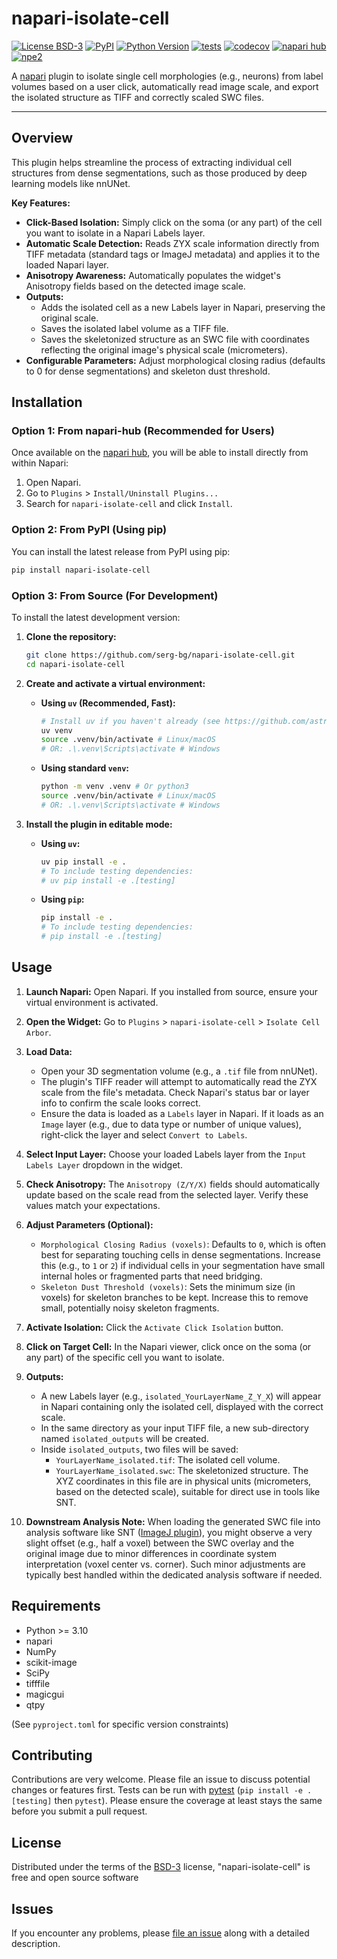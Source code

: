 # napari-isolate-cell

[![License BSD-3](https://img.shields.io/pypi/l/napari-isolate-cell.svg?color=green)](https://github.com/serg-bg/napari-isolate-cell/raw/main/LICENSE)
[![PyPI](https://img.shields.io/pypi/v/napari-isolate-cell.svg?color=green)](https://pypi.org/project/napari-isolate-cell)
[![Python Version](https://img.shields.io/pypi/pyversions/napari-isolate-cell.svg?color=green)](https://python.org)
[![tests](https://github.com/serg-bg/napari-isolate-cell/workflows/tests/badge.svg)](https://github.com/serg-bg/napari-isolate-cell/actions)
[![codecov](https://codecov.io/gh/serg-bg/napari-isolate-cell/branch/main/graph/badge.svg)](https://codecov.io/gh/serg-bg/napari-isolate-cell)
[![napari hub](https://img.shields.io/endpoint?url=https://api.napari-hub.org/shields/napari-isolate-cell)](https://napari-hub.org/plugins/napari-isolate-cell)
[![npe2](https://img.shields.io/badge/plugin-npe2-blue?link=https://napari.org/stable/plugins/index.html)](https://napari.org/stable/plugins/index.html)

A [napari] plugin to isolate single cell morphologies (e.g., neurons) from label volumes based on a user click, automatically read image scale, and export the isolated structure as TIFF and correctly scaled SWC files.

----------------------------------

## Overview

This plugin helps streamline the process of extracting individual cell structures from dense segmentations, such as those produced by deep learning models like nnUNet.

**Key Features:**

*   **Click-Based Isolation:** Simply click on the soma (or any part) of the cell you want to isolate in a Napari Labels layer.
*   **Automatic Scale Detection:** Reads ZYX scale information directly from TIFF metadata (standard tags or ImageJ metadata) and applies it to the loaded Napari layer.
*   **Anisotropy Awareness:** Automatically populates the widget's Anisotropy fields based on the detected image scale.
*   **Outputs:**
    *   Adds the isolated cell as a new Labels layer in Napari, preserving the original scale.
    *   Saves the isolated label volume as a TIFF file.
    *   Saves the skeletonized structure as an SWC file with coordinates reflecting the original image's physical scale (micrometers).
*   **Configurable Parameters:** Adjust morphological closing radius (defaults to 0 for dense segmentations) and skeleton dust threshold.

## Installation

### Option 1: From napari-hub (Recommended for Users)

Once available on the [napari hub], you will be able to install directly from within Napari:

1.  Open Napari.
2.  Go to `Plugins` > `Install/Uninstall Plugins...`
3.  Search for `napari-isolate-cell` and click `Install`.

### Option 2: From PyPI (Using pip)

You can install the latest release from PyPI using pip:

```bash
pip install napari-isolate-cell
```

### Option 3: From Source (For Development)

To install the latest development version:

1.  **Clone the repository:**
    ```bash
    git clone https://github.com/serg-bg/napari-isolate-cell.git
    cd napari-isolate-cell
    ```

2.  **Create and activate a virtual environment:**
    *   **Using `uv` (Recommended, Fast):**
        ```bash
        # Install uv if you haven't already (see https://github.com/astral-sh/uv#installation)
        uv venv
        source .venv/bin/activate # Linux/macOS
        # OR: .\.venv\Scripts\activate # Windows
        ```
    *   **Using standard `venv`:**
        ```bash
        python -m venv .venv # Or python3
        source .venv/bin/activate # Linux/macOS
        # OR: .\.venv\Scripts\activate # Windows
        ```

3.  **Install the plugin in editable mode:**
    *   **Using `uv`:**
        ```bash
        uv pip install -e .
        # To include testing dependencies:
        # uv pip install -e .[testing]
        ```
    *   **Using `pip`:**
        ```bash
        pip install -e .
        # To include testing dependencies:
        # pip install -e .[testing]
        ```

## Usage

1.  **Launch Napari:** Open Napari. If you installed from source, ensure your virtual environment is activated.
2.  **Open the Widget:** Go to `Plugins` > `napari-isolate-cell` > `Isolate Cell Arbor`.
3.  **Load Data:**
    *   Open your 3D segmentation volume (e.g., a `.tif` file from nnUNet).
    *   The plugin's TIFF reader will attempt to automatically read the ZYX scale from the file's metadata. Check Napari's status bar or layer info to confirm the scale looks correct.
    *   Ensure the data is loaded as a `Labels` layer in Napari. If it loads as an `Image` layer (e.g., due to data type or number of unique values), right-click the layer and select `Convert to Labels`.
4.  **Select Input Layer:** Choose your loaded Labels layer from the `Input Labels Layer` dropdown in the widget.
5.  **Check Anisotropy:** The `Anisotropy (Z/Y/X)` fields should automatically update based on the scale read from the selected layer. Verify these values match your expectations.
6.  **Adjust Parameters (Optional):**
    *   `Morphological Closing Radius (voxels)`: Defaults to `0`, which is often best for separating touching cells in dense segmentations. Increase this (e.g., to `1` or `2`) if individual cells in your segmentation have small internal holes or fragmented parts that need bridging.
    *   `Skeleton Dust Threshold (voxels)`: Sets the minimum size (in voxels) for skeleton branches to be kept. Increase this to remove small, potentially noisy skeleton fragments.
7.  **Activate Isolation:** Click the `Activate Click Isolation` button.
8.  **Click on Target Cell:** In the Napari viewer, click once on the soma (or any part) of the specific cell you want to isolate.
9.  **Outputs:**
    *   A new Labels layer (e.g., `isolated_YourLayerName_Z_Y_X`) will appear in Napari containing only the isolated cell, displayed with the correct scale.
    *   In the same directory as your input TIFF file, a new sub-directory named `isolated_outputs` will be created.
    *   Inside `isolated_outputs`, two files will be saved:
        *   `YourLayerName_isolated.tif`: The isolated cell volume.
        *   `YourLayerName_isolated.swc`: The skeletonized structure. The XYZ coordinates in this file are in physical units (micrometers, based on the detected scale), suitable for direct use in tools like SNT.

10. **Downstream Analysis Note:** When loading the generated SWC file into analysis software like SNT ([ImageJ plugin](https://imagej.net/plugins/snt/)), you might observe a very slight offset (e.g., half a voxel) between the SWC overlay and the original image due to minor differences in coordinate system interpretation (voxel center vs. corner). Such minor adjustments are typically best handled within the dedicated analysis software if needed.

## Requirements

*   Python >= 3.10
*   napari
*   NumPy
*   scikit-image
*   SciPy
*   tifffile
*   magicgui
*   qtpy

(See `pyproject.toml` for specific version constraints)

## Contributing

Contributions are very welcome. Please file an issue to discuss potential changes or features first. Tests can be run with [pytest] (`pip install -e .[testing]` then `pytest`). Please ensure
the coverage at least stays the same before you submit a pull request.

## License

Distributed under the terms of the [BSD-3] license,
"napari-isolate-cell" is free and open source software

## Issues

If you encounter any problems, please [file an issue] along with a detailed description.

[napari]: https://github.com/napari/napari
[napari hub]: https://napari-hub.org/
[BSD-3]: http://opensource.org/licenses/BSD-3-Clause
[pytest]: https://docs.pytest.org/
[file an issue]: https://github.com/serg-bg/napari-isolate-cell/issues
